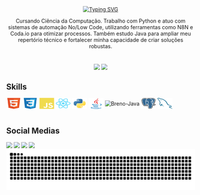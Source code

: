 <div align="center">
  <a href="https://git.io/typing-svg">
    <img src="https://readme-typing-svg.demolab.com?font=Fira+Code&weight=700&size=22&duration=3000&pause=1000&color=8F43EE&center=true&vCenter=true&width=600&lines=Seja+bem+vindo(a)+e+muito+prazer!+;Sou+desenvolvedor+back-end" alt="Typing SVG">
  </a>
</div>

<p align="center">Cursando Ciência da Computação. Trabalho com Python e atuo com sistemas de automação No/Low Code, utilizando ferramentas como N8N e Coda.io para otimizar processos. Também estudo Java para ampliar meu repertório técnico e fortalecer minha capacidade de criar soluções robustas.
  
#

<div align="center">
  <img height="168" src="https://github-readme-stats.vercel.app/api?username=cssbreno&hide_title=true&show_icons=true&include_all_commits=true&count_private=true&line_height=25&hide=issues&bg_color=000&title_color=FF00F6&text_color=FFF&border_radius=3&theme=midnight-purple">
  <img height="168" src="https://github-readme-stats.vercel.app/api/top-langs/?username=cssbreno&layout=compact&langs_count=7&theme=midnight-purple"/>
</div>


## Skills
<div style="display: inline_block">
  <img align="center" alt="Breno-HTML" height="30" width="40" src="https://raw.githubusercontent.com/devicons/devicon/master/icons/html5/html5-original.svg">
  <img align="center" alt="Breno-CSS" height="30" width="40" src="https://raw.githubusercontent.com/devicons/devicon/master/icons/css3/css3-original.svg">
  <img align="center" alt="Breno-Js" height="30" width="40" src="https://raw.githubusercontent.com/devicons/devicon/master/icons/javascript/javascript-plain.svg">
  <img align="center" alt="Breno-React" height="30" width="40" src="https://raw.githubusercontent.com/devicons/devicon/master/icons/react/react-original.svg">
  <img align="center" alt="Python" height="30" width="40" src="https://raw.githubusercontent.com/devicons/devicon/master/icons/python/python-original.svg">
  <img align="center" alt="Breno-Java" height="30" width="40" src="https://raw.githubusercontent.com/devicons/devicon/master/icons/java/java-original.svg">
  <img align="center" alt="Breno-Java" height="30" width="40" src="https://cdn.jsdelivr.net/gh/devicons/devicon/icons/spring/spring-original.svg"/>
  <img align="center" alt="PostgreSQL" height="30" width="40" src="https://raw.githubusercontent.com/devicons/devicon/master/icons/postgresql/postgresql-original.svg">
  <img align="center" alt="MySQL" height="30" width="40" src="https://raw.githubusercontent.com/devicons/devicon/master/icons/mysql/mysql-original.svg">

</div>

<br>

## Social Medias
<div> 
  <a href="https://www.linkedin.com/in/cssbreno" target="_blank"><img src="https://img.shields.io/badge/-LinkedIn-%230077B5?style=for-the-badge&logo=linkedin&logoColor=white" target="_blank"></a> 
  <a href = "mailto:cssbreno.dev@gmail.com"><img src="https://img.shields.io/badge/-Gmail-%23333?style=for-the-badge&logo=gmail&logoColor=white" target="_blank"></a>
  <a href="https://instagram.com/css_breno" target="_blank"><img src="https://img.shields.io/badge/-Instagram-%23E4405F?style=for-the-badge&logo=instagram&logoColor=white" target="_blank"></a>
  <a href="https://open.spotify.com/user/22zh75err6sgvwz4t33lmgzcy?si=16747dfe30cc4f09" target="_blank"><img src="https://img.shields.io/badge/Spotify-1ED760?style=for-the-badge&logo=spotify&logoColor=white" target="_blank"></a> 
  
</div>

</div>

<picture align="center">
  <source media="(prefers-color-scheme: dark)" srcset="https://raw.githubusercontent.com/cssbreno/cssbreno/output/github-contribution-grid-snake-dark.svg">
  <source media="(prefers-color-scheme: light)" srcset="https://raw.githubusercontent.com/cssbreno/cssbreno/output/github-contribution-grid-snake-dark.svg">
  <img align="center" alt="github contribution grid snake animation" src="https://raw.githubusercontent.com/cssbreno/cssbreno/output/github-contribution-grid-snake.svg">
</picture>
